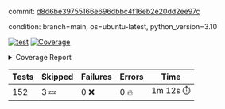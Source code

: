 commit: [d8d6be39755166e696dbbc4f16eb2e20dd2ee97c](https://github.com/rcmdnk/homebrew-file/tree/d8d6be39755166e696dbbc4f16eb2e20dd2ee97c)

condition: branch=main, os=ubuntu-latest, python_version=3.10

[![test](https://github.com/rcmdnk/homebrew-file/actions/workflows/test.yml/badge.svg)](https://github.com/rcmdnk/homebrew-file/actions/runs/9607303258)
<a href="https://github.com/rcmdnk/homebrew-file/blob/d8d6be39755166e696dbbc4f16eb2e20dd2ee97c/README.md"><img alt="Coverage" src="https://img.shields.io/badge/Coverage-0%25-red.svg" /></a><details><summary>Coverage Report </summary><table><tr><th>File</th><th>Stmts</th><th>Miss</th><th>Cover</th><th>Missing</th></tr><tbody><tr><td colspan="5"><b>src/brew_file</b></td></tr><tr><td>&nbsp; &nbsp;<a href="https://github.com/rcmdnk/homebrew-file/blob/d8d6be39755166e696dbbc4f16eb2e20dd2ee97c/src/brew_file/__init__.py">\_\_init\_\_.py</a></td><td>3</td><td>3</td><td>0%</td><td><a href="https://github.com/rcmdnk/homebrew-file/blob/d8d6be39755166e696dbbc4f16eb2e20dd2ee97c/src/brew_file/__init__.py#L1-L4">1&ndash;4</a></td></tr><tr><td>&nbsp; &nbsp;<a href="https://github.com/rcmdnk/homebrew-file/blob/d8d6be39755166e696dbbc4f16eb2e20dd2ee97c/src/brew_file/brew_file.py">brew_file.py</a></td><td>1126</td><td>1126</td><td>0%</td><td><a href="https://github.com/rcmdnk/homebrew-file/blob/d8d6be39755166e696dbbc4f16eb2e20dd2ee97c/src/brew_file/brew_file.py#L1-L1997">1&ndash;1997</a></td></tr><tr><td>&nbsp; &nbsp;<a href="https://github.com/rcmdnk/homebrew-file/blob/d8d6be39755166e696dbbc4f16eb2e20dd2ee97c/src/brew_file/brew_helper.py">brew_helper.py</a></td><td>196</td><td>196</td><td>0%</td><td><a href="https://github.com/rcmdnk/homebrew-file/blob/d8d6be39755166e696dbbc4f16eb2e20dd2ee97c/src/brew_file/brew_helper.py#L1-L329">1&ndash;329</a></td></tr><tr><td>&nbsp; &nbsp;<a href="https://github.com/rcmdnk/homebrew-file/blob/d8d6be39755166e696dbbc4f16eb2e20dd2ee97c/src/brew_file/brew_info.py">brew_info.py</a></td><td>369</td><td>369</td><td>0%</td><td><a href="https://github.com/rcmdnk/homebrew-file/blob/d8d6be39755166e696dbbc4f16eb2e20dd2ee97c/src/brew_file/brew_info.py#L1-L556">1&ndash;556</a></td></tr><tr><td>&nbsp; &nbsp;<a href="https://github.com/rcmdnk/homebrew-file/blob/d8d6be39755166e696dbbc4f16eb2e20dd2ee97c/src/brew_file/info.py">info.py</a></td><td>11</td><td>11</td><td>0%</td><td><a href="https://github.com/rcmdnk/homebrew-file/blob/d8d6be39755166e696dbbc4f16eb2e20dd2ee97c/src/brew_file/info.py#L1-L17">1&ndash;17</a></td></tr><tr><td>&nbsp; &nbsp;<a href="https://github.com/rcmdnk/homebrew-file/blob/d8d6be39755166e696dbbc4f16eb2e20dd2ee97c/src/brew_file/main.py">main.py</a></td><td>166</td><td>166</td><td>0%</td><td><a href="https://github.com/rcmdnk/homebrew-file/blob/d8d6be39755166e696dbbc4f16eb2e20dd2ee97c/src/brew_file/main.py#L1-L631">1&ndash;631</a></td></tr><tr><td>&nbsp; &nbsp;<a href="https://github.com/rcmdnk/homebrew-file/blob/d8d6be39755166e696dbbc4f16eb2e20dd2ee97c/src/brew_file/utils.py">utils.py</a></td><td>72</td><td>72</td><td>0%</td><td><a href="https://github.com/rcmdnk/homebrew-file/blob/d8d6be39755166e696dbbc4f16eb2e20dd2ee97c/src/brew_file/utils.py#L1-L129">1&ndash;129</a></td></tr><tr><td><b>TOTAL</b></td><td><b>1943</b></td><td><b>1943</b></td><td><b>0%</b></td><td>&nbsp;</td></tr></tbody></table></details>

| Tests | Skipped | Failures | Errors | Time |
| ----- | ------- | -------- | -------- | ------------------ |
| 152 | 3 :zzz: | 0 :x: | 0 :fire: | 1m 12s :stopwatch: |

